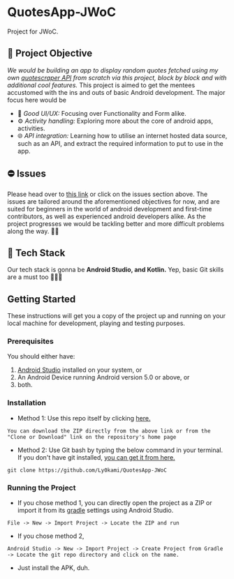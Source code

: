 # QuotesApp-JWoC
Project for JWoC.<br>

## 🎯 **Project Objective**
*We would be building an app to display random quotes fetched using my own [quotescraper API](https://github.com/Ly0kami/quotescraper) from scratch via this project, block by block and with additional cool features.*
This project is aimed to get the mentees accustomed with the ins and outs of basic Android development.
The major focus here would be
- 📱 *Good UI/UX:* Focusing over Functionality and Form alike.
- ⚙️ *Activity handling:* Exploring more about the core of android apps, activities.
- 🌐 *API integration:* Learning how to utilise an internet hosted data source, such as an API, and extract the required information to put to use in the app.

## ⛔ **Issues**
Please head over to [this link](https://github.com/Ly0kami/QuotesApp-JWoC/issues) or click on the issues section above.
The issues are tailored around the aforementioned objectives for now, and are suited for beginners in the world of android development and first-time contributors, as well as experienced android developers alike.
As the project progresses we would be tackling better and more difficult problems along the way. 💪🏿

## 👾 **Tech Stack**
Our tech stack is gonna be **Android Studio, and Kotlin.**
Yep, basic Git skills are a must too 🤷🏿‍♂️

## Getting Started

These instructions will get you a copy of the project up and running on your local machine for development, playing and testing purposes.

### Prerequisites

You should either have:
1. [Android Studio](https://developer.android.com/studio?hl=en) installed on your system, or
2. An Android Device running Android version 5.0 or above, or
3. both.

### Installation

* Method 1: Use this repo itself by clicking [here.](https://github.com/Ly0kami/QuotesApp-JWoC/archive/master.zip)

```
You can download the ZIP directly from the above link or from the "Clone or Download" link on the repository's home page
```
* Method 2: Use Git bash by typing the below command in your terminal. If you don't have git installed, [you can get it from here.](https://git-scm.com/downloads)
```
git clone https://github.com/Ly0kami/QuotesApp-JWoC
```

### Running the Project

* If you chose method 1, you can directly open the project as a ZIP or import it from its [gradle](https://gradle.org/) settings using Android Studio.
```
File -> New -> Import Project -> Locate the ZIP and run
```
* If you chose method 2,
```
Android Studio -> New -> Import Project -> Create Project from Gradle -> Locate the git repo directory and click on the name.
```
* Just install the APK, duh.

